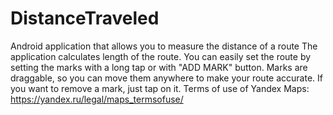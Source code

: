 # DistanceTraveled
Android application that allows you to measure the distance of a route
The application calculates length of the route.
You can easily set the route by setting the marks with a long tap or with "ADD MARK" button.
Marks are draggable, so you can move them anywhere to make your route accurate.
If you want to remove a mark, just tap on it.
Terms of use of Yandex Maps: https://yandex.ru/legal/maps_termsofuse/
